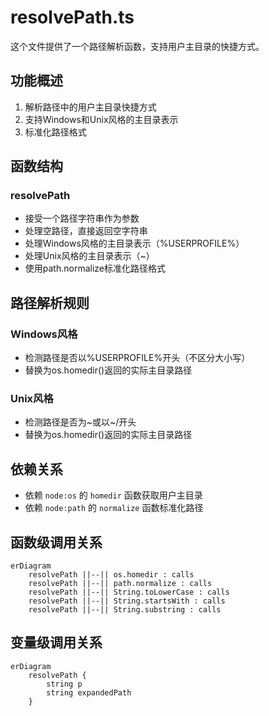 # resolvePath.ts

这个文件提供了一个路径解析函数，支持用户主目录的快捷方式。

## 功能概述

1. 解析路径中的用户主目录快捷方式
2. 支持Windows和Unix风格的主目录表示
3. 标准化路径格式

## 函数结构

### resolvePath
- 接受一个路径字符串作为参数
- 处理空路径，直接返回空字符串
- 处理Windows风格的主目录表示（%USERPROFILE%）
- 处理Unix风格的主目录表示（~）
- 使用path.normalize标准化路径格式

## 路径解析规则

### Windows风格
- 检测路径是否以%USERPROFILE%开头（不区分大小写）
- 替换为os.homedir()返回的实际主目录路径

### Unix风格
- 检测路径是否为~或以~/开头
- 替换为os.homedir()返回的实际主目录路径

## 依赖关系

- 依赖 `node:os` 的 `homedir` 函数获取用户主目录
- 依赖 `node:path` 的 `normalize` 函数标准化路径

## 函数级调用关系

```mermaid
erDiagram
    resolvePath ||--|| os.homedir : calls
    resolvePath ||--|| path.normalize : calls
    resolvePath ||--|| String.toLowerCase : calls
    resolvePath ||--|| String.startsWith : calls
    resolvePath ||--|| String.substring : calls
```

## 变量级调用关系

```mermaid
erDiagram
    resolvePath {
        string p
        string expandedPath
    }
```